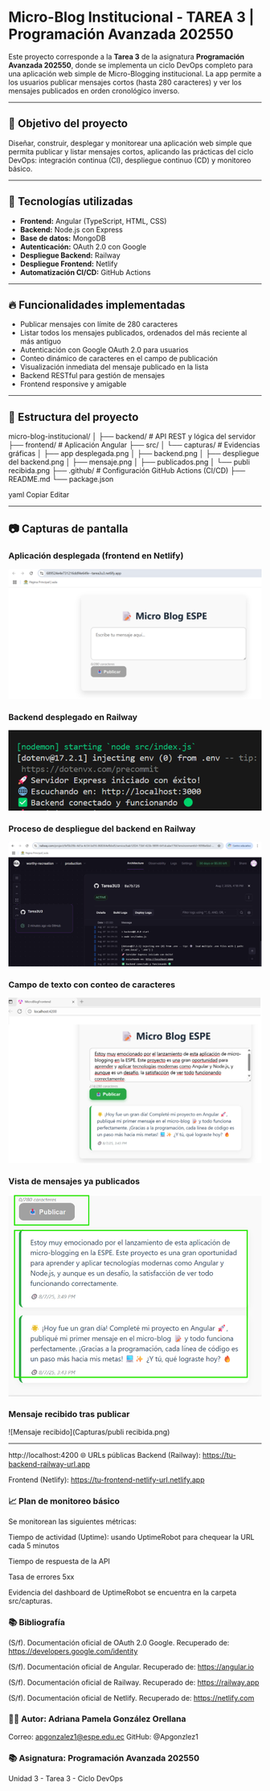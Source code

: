 # Micro-Blog Institucional - TAREA 3 | Programación Avanzada 202550

Este proyecto corresponde a la **Tarea 3** de la asignatura **Programación Avanzada 202550**, donde se implementa un ciclo DevOps completo para una aplicación web simple de Micro-Blogging institucional. La app permite a los usuarios publicar mensajes cortos (hasta 280 caracteres) y ver los mensajes publicados en orden cronológico inverso.

---

## 🎯 Objetivo del proyecto

Diseñar, construir, desplegar y monitorear una aplicación web simple que permita publicar y listar mensajes cortos, aplicando las prácticas del ciclo DevOps: integración continua (CI), despliegue continuo (CD) y monitoreo básico.

---

## 🧰 Tecnologías utilizadas

- **Frontend:** Angular (TypeScript, HTML, CSS)  
- **Backend:** Node.js con Express  
- **Base de datos:** MongoDB  
- **Autenticación:** OAuth 2.0 con Google  
- **Despliegue Backend:** Railway  
- **Despliegue Frontend:** Netlify  
- **Automatización CI/CD:** GitHub Actions  

---

## 🔥 Funcionalidades implementadas

- Publicar mensajes con límite de 280 caracteres  
- Listar todos los mensajes publicados, ordenados del más reciente al más antiguo  
- Autenticación con Google OAuth 2.0 para usuarios  
- Conteo dinámico de caracteres en el campo de publicación  
- Visualización inmediata del mensaje publicado en la lista  
- Backend RESTful para gestión de mensajes  
- Frontend responsive y amigable  

---

## 📁 Estructura del proyecto

micro-blog-institucional/
│
├── backend/ # API REST y lógica del servidor
├── frontend/ # Aplicación Angular
├── src/
│ └── capturas/ # Evidencias gráficas
│ ├── app desplegada.png
│ ├── backend.png
│ ├── despliegue del backend.png
│ ├── mensaje.png
│ ├── publicados.png
│ └── publi recibida.png
├── .github/ # Configuración GitHub Actions (CI/CD)
├── README.md
└── package.json

yaml
Copiar
Editar

---

## 📷 Capturas de pantalla

### Aplicación desplegada (frontend en Netlify)  
![App desplegada](Capturas/appdesplegada.png)

### Backend desplegado en Railway  
![Backend Railway](Capturas/backend.png)

### Proceso de despliegue del backend en Railway  
![Despliegue backend Railway](Capturas/desplieguebackend.png)

### Campo de texto con conteo de caracteres  
![Mensaje con conteo](Capturas/mensaje.png)

### Vista de mensajes ya publicados  
![Mensajes publicados](Capturas/publicados.png)

### Mensaje recibido tras publicar  
![Mensaje recibido](Capturas/publi recibida.png)

---


http://localhost:4200
🌐 URLs públicas
Backend (Railway): https://tu-backend-railway-url.app

Frontend (Netlify): https://tu-frontend-netlify-url.netlify.app

### 📈 Plan de monitoreo básico
Se monitorean las siguientes métricas:

Tiempo de actividad (Uptime): usando UptimeRobot para chequear la URL cada 5 minutos

Tiempo de respuesta de la API

Tasa de errores 5xx

Evidencia del dashboard de UptimeRobot se encuentra en la carpeta src/capturas.

### 📚 Bibliografía
(S/f). Documentación oficial de OAuth 2.0 Google. Recuperado de: https://developers.google.com/identity

(S/f). Documentación oficial de Angular. Recuperado de: https://angular.io

(S/f). Documentación oficial de Railway. Recuperado de: https://railway.app

(S/f). Documentación oficial de Netlify. Recuperado de: https://netlify.com

### 🙋‍♀️ Autor: Adriana Pamela González Orellana
Correo: apgonzalez1@espe.edu.ec
GitHub: @Apgonzlez1

### 📚 Asignatura: Programación Avanzada 202550
Unidad 3 - Tarea 3 - Ciclo DevOps
